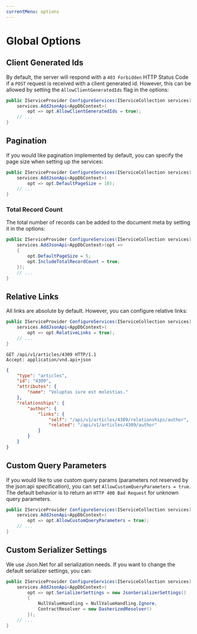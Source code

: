 ```yaml
---
currentMenu: options
---
```


# Global Options

## Client Generated Ids

By default, the server will respond with a `403 Forbidden` HTTP Status Code if a `POST` request is
received with a client generated id. However, this can be allowed by setting the `AllowClientGeneratedIds`
flag in the options:

```csharp
public IServiceProvider ConfigureServices(IServiceCollection services) {
    services.AddJsonApi<AppDbContext>(
        opt => opt.AllowClientGeneratedIds = true);
    // ...
}
```

## Pagination

If you would like pagination implemented by default, you can specify the page size
when setting up the services:

```csharp
public IServiceProvider ConfigureServices(IServiceCollection services) {
    services.AddJsonApi<AppDbContext>(
        opt => opt.DefaultPageSize = 10);
    // ...
}
```

### Total Record Count

The total number of records can be added to the document meta by setting it in the options:

```csharp
public IServiceProvider ConfigureServices(IServiceCollection services) {
    services.AddJsonApi<AppDbContext>(opt =>
    {
        opt.DefaultPageSize = 5;
        opt.IncludeTotalRecordCount = true;
    });
    // ...
}
```

## Relative Links

All links are absolute by default. However, you can configure relative links:

```csharp
public IServiceProvider ConfigureServices(IServiceCollection services) {
    services.AddJsonApi<AppDbContext>(
        opt => opt.RelativeLinks = true);
    // ...
}
```


```http
GET /api/v1/articles/4309 HTTP/1.1
Accept: application/vnd.api+json
```

```json
{
    "type": "articles",
    "id": "4309",
    "attributes": {
        "name": "Voluptas iure est molestias."
    },
    "relationships": {
        "author": {
            "links": {
                "self": "/api/v1/articles/4309/relationships/author",
                "related": "/api/v1/articles/4309/author"
            }
        }
    }
}
```

## Custom Query Parameters

If you would like to use custom query params (parameters not reserved by the json:api specification), you can set `AllowCustomQueryParameters = true`. The default behavior is to return an `HTTP 400 Bad Request` for unknown query parameters.

```csharp
public IServiceProvider ConfigureServices(IServiceCollection services) {
    services.AddJsonApi<AppDbContext>(
        opt => opt.AllowCustomQueryParameters = true);
    // ...
}
```

## Custom Serializer Settings

We use Json.Net for all serialization needs. If you want to change the default serializer settings, you can:

```csharp
public IServiceProvider ConfigureServices(IServiceCollection services) {
    services.AddJsonApi<AppDbContext>(
        opt => opt.SerializerSettings = new JsonSerializerSettings()
        {
            NullValueHandling = NullValueHandling.Ignore,
            ContractResolver = new DasherizedResolver()
        });
    // ...
}
```